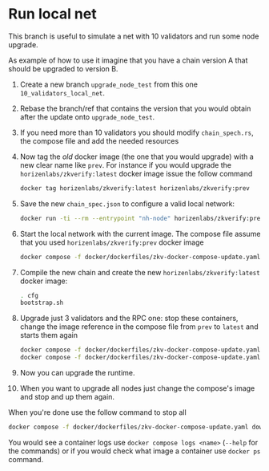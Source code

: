 # Run local net

This branch is useful to simulate a net with 10 validators and run some node upgrade.

As example of how to use it imagine that you have a chain version A that should be upgraded to version B.

1. Create a new branch `upgrade_node_test` from this one `10_validators_local_net`.
2. Rebase the branch/ref that contains the version that you would obtain after the update onto `upgrade_node_test`.
3. If you need more than 10 validators you should modify `chain_spech.rs`, the compose file and add the needed resources
4. Now tag the _old_ docker image (the one that you would upgrade) with a new clear name like `prev`.
    For instance if you would upgrade the `horizenlabs/zkverify:latest` docker image issue the follow command

    ```sh
    docker tag horizenlabs/zkverify:latest horizenlabs/zkverify:prev
    ```

5. Save the new `chain_spec.json` to configure a valid local network:

   ```sh
   docker run -ti --rm --entrypoint "nh-node" horizenlabs/zkverify:prev build-spec --chain local --raw > docker/resources/chain_local.json
   ```

6. Start the local network with the current image. The compose file assume that you used `horizenlabs/zkverify:prev` docker image

   ```sh
   docker compose -f docker/dockerfiles/zkv-docker-compose-update.yaml up -d
   ```

7. Compile the new chain and create the new `horizenlabs/zkverify:latest` docker image:

   ```sh
   . cfg
   bootstrap.sh
   ```

8. Upgrade just 3 validators and the RPC one: stop these containers, change the image reference in the compose file from `prev` to `latest` and starts them again

   ```sh
   docker compose -f docker/dockerfiles/zkv-docker-compose-update.yaml stop node_local node_01 node_02 node_03
   docker compose -f docker/dockerfiles/zkv-docker-compose-update.yaml up node_local node_01 node_02 node_03
   ```

9. Now you can upgrade the runtime.
10. When you want to upgrade all nodes just change the compose's image and stop and up them again.

When you're done use the follow command to stop all

```sh
docker compose -f docker/dockerfiles/zkv-docker-compose-update.yaml down
```

You would see a container logs use `docker compose logs <name>` (`--help` for the commands) or if you would check what image a container use `docker ps` command.